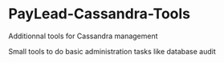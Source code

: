 # PayLead-Cassandra-Tools
Additionnal tools for Cassandra management

Small tools to do basic administration tasks like database audit


